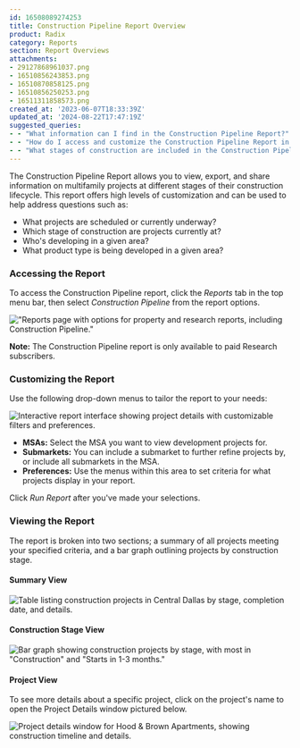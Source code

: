 ```yaml
---
id: 16508089274253
title: Construction Pipeline Report Overview
product: Radix
category: Reports
section: Report Overviews
attachments:
- 29127868961037.png
- 16510856243853.png
- 16510870858125.png
- 16510856250253.png
- 16511311858573.png
created_at: '2023-06-07T18:33:39Z'
updated_at: '2024-08-22T17:47:19Z'
suggested_queries:
- - "What information can I find in the Construction Pipeline Report?"
- - "How do I access and customize the Construction Pipeline Report in Radix?"
- - "What stages of construction are included in the Construction Pipeline Report?"
---
```

The Construction Pipeline Report allows you to view, export, and share information on multifamily projects at different stages of their construction lifecycle. This report offers high levels of customization and can be used to help address questions such as:

* What projects are scheduled or currently underway?
* Which stage of construction are projects currently at?
* Who's developing in a given area?
* What product type is being developed in a given area?

### Accessing the Report

To access the Construction Pipeline report, click the *Reports* tab in the top menu bar, then select *Construction Pipeline* from the report options.

!["Reports page with options for property and research reports, including Construction Pipeline."](attachments/29127868961037.png)

**Note:** The Construction Pipeline report is only available to paid Research subscribers.

### Customizing the Report

Use the following drop-down menus to tailor the report to your needs:

![Interactive report interface showing project details with customizable filters and preferences.](attachments/16510856243853.png)

* **MSAs:** Select the MSA you want to view development projects for.
* **Submarkets:** You can include a submarket to further refine projects by, or include all submarkets in the MSA.
* **Preferences:** Use the menus within this area to set criteria for what projects display in your report.

Click *Run Report* after you've made your selections.

### Viewing the Report

The report is broken into two sections; a summary of all projects meeting your specified criteria, and a bar graph outlining projects by construction stage.

#### **Summary View**

![Table listing construction projects in Central Dallas by stage, completion date, and details.](attachments/16510870858125.png)

#### **Construction Stage View**

![Bar graph showing construction projects by stage, with most in "Construction" and "Starts in 1-3 months."](attachments/16510856250253.png)

#### **Project View**

To see more details about a specific project, click on the project's name to open the Project Details window pictured below.

![Project details window for Hood & Brown Apartments, showing construction timeline and details.](attachments/16511311858573.png)
